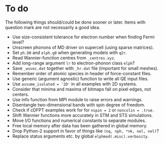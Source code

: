 # To do

The following things should/could be done sooner or later. Items with question
mark are not necessarily a good idea.

* Use size-consistent tolerance for electron number when finding Fermi level?
* Unscreen phonons of MD driver on supercell (using sparse matrices).
* Set `ph.D0` and `elph.g0` when generating models with `q2r`.
* Read Wannier-function centres from `_centres.xyz`.
* Add long-range argument `lr` to electron-phonon class `elph`?
* Save `_wsvec.dat` together with `_hr.dat` file (important for small meshes).
* Remember order of atomic species in header of force-constant files.
* Use generic (argument agnostic) function to write all QE input files.
* Use `assume_isolated = '2D'` in all examples with 2D systems.
* Consider that minima and maxima of bitmaps fall on pixel edges, not centers.
* Use info function from MPI module to raise errors and warnings.
* Disentangle two-dimensional bands with spin degree of freedom.
* Check if cDFPT examples work for for `nspin = 2` or `noncolin = .true.`
* Shift Wannier functions more accurately in STM and STS simulations.
* Move I/O functions and numerical constants to separate modules.
* Free local memory after data has been gathered in global memory.
* Drop Python-2 support in favor of things like `(nq, nph, *nk, nel, nel)`?
* Replace status arguments etc. by global `elphmod(.misc).verbosity`.
